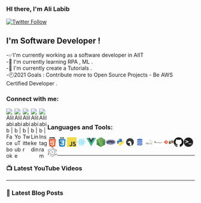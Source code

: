 ### HI there, I'm Ali Labib
[![Twitter Follow](https://img.shields.io/twitter/follow/ali_labib_?color=1DA1F2&logo=twitter&style=for-the-badge)](https://twitter.com/intent/follow?original_referer=https%3A%2F%2Fgithub.com%2Falilabib&screen_name=ali_labib_)

## I'm Software Developer !
-✅I'm currently working as a software developer in AIIT <br>
-🚀 I'm currently learning RPA , ML . <br>
-🚨 I'm currently create a Tutorials . <br>
-🕘2021 Goals : Contribute more to Open Source Projects - Be AWS Certified Developer . <br>

### Connect with me:

[<img align="left" alt="Alilabib | Facebook" width="22px" src="https://cdn.jsdelivr.net/npm/simple-icons@3.13.0/icons/facebook.svg"/>][facebook]
[<img align="left" alt="Alilabib | YouTube" width="22px" src="https://cdn.jsdelivr.net/npm/simple-icons@v3/icons/youtube.svg"/>][youtube]
[<img align="left" alt="Alilabib | Twitter" width="22px" src="https://cdn.jsdelivr.net/npm/simple-icons@v3/icons/twitter.svg"/>][twitter]
[<img align="left" alt="Alilabib | Linkedin" width="22px" src="https://cdn.jsdelivr.net/npm/simple-icons@v3/icons/linkedin.svg"/>][linkedin]
[<img align="left" alt="Alilabib | Instagram" width="22px" src="https://cdn.jsdelivr.net/npm/simple-icons@v3/icons/instagram.svg"/>][instagram]


<br/>


### Languages and Tools:
[<img align="left" alt="HTML5" width="26px" src="https://raw.githubusercontent.com/github/explore/80688e429a7d4ef2fca1e82350fe8e3517d3494d/topics/html/html.png" />][youtube]
[<img align="left" alt="CSS3" width="26px" src="https://raw.githubusercontent.com/github/explore/80688e429a7d4ef2fca1e82350fe8e3517d3494d/topics/css/css.png" />][youtube]
[<img align="left" alt="JavaScript" width="26px" src="https://raw.githubusercontent.com/github/explore/80688e429a7d4ef2fca1e82350fe8e3517d3494d/topics/javascript/javascript.png" />][youtube]
[<img align="left" alt="React" width="26px" src="https://raw.githubusercontent.com/github/explore/80688e429a7d4ef2fca1e82350fe8e3517d3494d/topics/react/react.png" />][youtube]
[<img align="left" alt="Vue" width="26px" src="https://raw.githubusercontent.com/github/explore/80688e429a7d4ef2fca1e82350fe8e3517d3494d/topics/vue/vue.png" />][youtube]
[<img align="left" alt="Node.js" width="26px" src="https://raw.githubusercontent.com/github/explore/80688e429a7d4ef2fca1e82350fe8e3517d3494d/topics/nodejs/nodejs.png" />][youtube]
[<img align="left" alt="PHP" width="26px" src="https://raw.githubusercontent.com/github/explore/80688e429a7d4ef2fca1e82350fe8e3517d3494d/topics/php/php.png" />][youtube]
[<img align="left" alt="Python" width="26px" src="https://raw.githubusercontent.com/github/explore/80688e429a7d4ef2fca1e82350fe8e3517d3494d/topics/python/python.png" />][youtube]
[<img align="left" alt="Deno" width="26px" src="https://raw.githubusercontent.com/github/explore/361e2821e2dea67711cde99c9c40ed357061cf27/topics/deno/deno.png" />][youtube]
[<img align="left" alt="SQL" width="26px" src="https://raw.githubusercontent.com/github/explore/80688e429a7d4ef2fca1e82350fe8e3517d3494d/topics/sql/sql.png" />][youtube]
[<img align="left" alt="MySQL" width="26px" src="https://raw.githubusercontent.com/github/explore/80688e429a7d4ef2fca1e82350fe8e3517d3494d/topics/mysql/mysql.png" />][youtube]
[<img align="left" alt="MongoDB" width="26px" src="https://raw.githubusercontent.com/github/explore/80688e429a7d4ef2fca1e82350fe8e3517d3494d/topics/mongodb/mongodb.png" />][youtube]
[<img align="left" alt="Git" width="26px" src="https://raw.githubusercontent.com/github/explore/80688e429a7d4ef2fca1e82350fe8e3517d3494d/topics/git/git.png" />][youtube]
[<img align="left" alt="GitHub" width="26px" src="https://raw.githubusercontent.com/github/explore/78df643247d429f6cc873026c0622819ad797942/topics/github/github.png" />][youtube]
[<img align="left" alt="Terminal" width="26px" src="https://raw.githubusercontent.com/github/explore/80688e429a7d4ef2fca1e82350fe8e3517d3494d/topics/terminal/terminal.png" />][youtube]
[<img align="left" alt="Electron" width="26px" src="https://raw.githubusercontent.com/github/explore/80688e429a7d4ef2fca1e82350fe8e3517d3494d/topics/electron/electron.png" />][youtube]

<br/>
<br/>

---

### 📺 Latest YouTube Videos
<!-- YOUTUBE:START -->
<!-- YOUTUBE:END -->

---

### 📕 Latest Blog Posts
<!-- BLOG-POST-LIST:START -->
<!-- BLOG-POST-LIST:END -->

[facebook]: https://www.facebook.com/ali.labib.925/
[twitter]: https://twitter.com/ali_labib_
[youtube]: https://www.youtube.com/channel/UCFNGJILfuD9Rks3xL3zdsPg
[instagram]: https://www.instagram.com/aly.labeb/
[linkedin]: https://www.linkedin.com/in/ali-labib-815741b7/
[vueplaylist]: https://www.youtube.com/playlist?list=PLBs456TKOq0So8vu5nhRINuFxCH11reQq
[projectsplaylist]: https://www.youtube.com/playlist?list=PLBs456TKOq0TOYclH7WBSJp9-N48ZG26T
